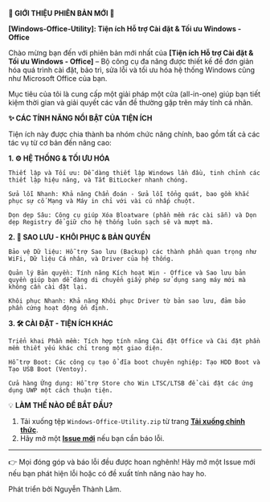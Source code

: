 **🚀 GIỚI THIỆU PHIÊN BẢN MỚI 🚀**

**[Windows-Office-Utility]: Tiện ích Hỗ trợ Cài đặt & Tối ưu Windows - Office**

Chào mừng bạn đến với phiên bản mới nhất của **[Tiện ích Hỗ trợ Cài đặt & Tối ưu Windows - Office]** – Bộ công cụ đa năng được thiết kế để đơn giản hóa quá trình cài đặt, bảo trì, sửa lỗi và tối ưu hóa hệ thống Windows cũng như Microsoft Office của bạn.

Mục tiêu của tôi là cung cấp một giải pháp một cửa (all-in-one) giúp bạn tiết kiệm thời gian và giải quyết các vấn đề thường gặp trên máy tính cá nhân.

**✨ CÁC TÍNH NĂNG NỔI BẬT CỦA TIỆN ÍCH**

Tiện ích này được chia thành ba nhóm chức năng chính, bao gồm tất cả các tác vụ từ cơ bản đến nâng cao:

**1. ⚙️ HỆ THỐNG & TỐI ƯU HÓA**

    Thiết lập và Tối ưu: Dễ dàng thiết lập Windows lần đầu, tinh chỉnh các thiết lập hiệu năng, và Tắt BitLocker nhanh chóng.

    Sửa lỗi Nhanh: Khả năng Chẩn đoán - Sửa lỗi tổng quát, bao gồm khắc phục sự cố Mạng và Máy in chỉ với vài cú nhấp chuột.

    Dọn dẹp Sâu: Công cụ giúp Xóa Bloatware (phần mềm rác cài sẵn) và Dọn dẹp Registry để giữ cho hệ thống luôn sạch sẽ và mượt mà.

**2. 💾 SAO LƯU - KHÔI PHỤC & BẢN QUYỀN**

    Bảo vệ Dữ liệu: Hỗ trợ Sao lưu (Backup) các thành phần quan trọng như WiFi, Dữ liệu Cá nhân, và Driver của hệ thống.

    Quản lý Bản quyền: Tính năng Kích hoạt Win - Office và Sao lưu bản quyền giúp bạn dễ dàng di chuyển giấy phép sử dụng sang máy mới mà không cần cài đặt lại.

    Khôi phục Nhanh: Khả năng Khôi phục Driver từ bản sao lưu, đảm bảo phần cứng hoạt động ổn định.

**3. 🛠️ CÀI ĐẶT - TIỆN ÍCH KHÁC**

    Triển khai Phần mềm: Tích hợp tính năng Cài đặt Office và Cài đặt phần mềm thiết yếu khác chỉ trong một giao diện.

    Hỗ trợ Boot: Các công cụ tạo ổ đĩa boot chuyên nghiệp: Tạo HDD Boot và Tạo USB Boot (Ventoy).

    Cửa hàng Ứng dụng: Hỗ trợ Store cho Win LTSC/LTSB để cài đặt các ứng dụng UWP một cách thuận tiện.

💡 **LÀM THẾ NÀO ĐỂ BẮT ĐẦU?**

1. Tải xuống tệp `Windows-Office-Utility.zip` từ trang **[Tải xuống chính thức][release-link]**.
2. Hãy mở một **[Issue mới][issue-link]** nếu bạn cần báo lỗi.

---
[release-link]: https://github.com/lamkotien000/Windows-Office-Utility/releases
[issue-link]: https://github.com/lamkotien000/Windows-Office-Utility/issues 

👉 Mọi đóng góp và báo lỗi đều được hoan nghênh! Hãy mở một Issue mới nếu bạn phát hiện lỗi hoặc có đề xuất tính năng nào hay ho.

Phát triển bởi Nguyễn Thành Lâm.
